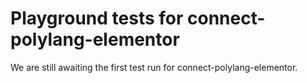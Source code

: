 # Playground tests for connect-polylang-elementor
We are still awaiting the first test run for connect-polylang-elementor.
